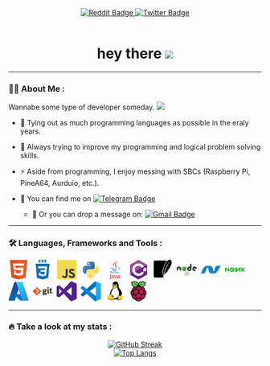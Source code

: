 <div id="header" align="center">
  <div id="badges">
    <!-- <a href="https://www.linkedin.com/in/bal%C3%A1zs-v%C3%A1gv%C3%B6lgyi-a51b852a7/">
      <img src="https://img.shields.io/badge/LinkedIn-blue?style=for-the-badge&logo=linkedin&logoColor=white" alt="LinkedIn Badge"/>
    </a> -->
    <a href="https://www.reddit.com/u/VB2007_">
      <img src="https://img.shields.io/badge/Reddit-red?style=for-the-badge&logo=reddit&logoColor=white" alt="Reddit Badge"/>
    </a>
    <a href="https://twitter.com/vb2007_">
      <img src="https://img.shields.io/badge/Twitter-blue?style=for-the-badge&logo=twitter&logoColor=white" alt="Twitter Badge"/>
    </a>
  </div>
  <img src="https://komarev.com/ghpvc/?username=vb2007&style=flat-square&color=blue" alt=""/>
  <h1>
  hey there <img src="https://media.giphy.com/media/hvRJCLFzcasrR4ia7z/giphy.gif" width="30px"/>
  </h1>
  <!-- <div align="center">
  <img src="https://media.giphy.com/media/dWesBcTLavkZuG35MI/giphy.gif" width="600" height="300"/>
  </div> -->
</div>

---

### :man_technologist: About Me :

Wannabe some type of developer someday. <img src="https://media.giphy.com/media/WUlplcMpOCEmTGBtBW/giphy.gif" width="30px"/> 

- :telescope: Tying out as much programming languages as possible in the eraly years.

- :seedling: Always trying to improve my programming and logical problem solving skills.

- :zap: Aside from programming, I enjoy messing with SBCs (Raspberry Pi, PineA64, Aurduio, etc.).

- :iphone: You can find me on [![Telegram Badge](https://img.shields.io/badge/-Telegram-blue?style=flat&logo=Telegram&logoColor=white)](https://t.me/VB2007_res)
  - :email: Or you can drop a message on: [![Gmail Badge](https://img.shields.io/badge/-vagvolgyi.balazs.vb@gmail.com-orange?style=flat&logo=Gmail&logoColor=white)](mailto:vagvolgyi.balazs.vb@gmail.com)

---

### :hammer_and_wrench: Languages, Frameworks and Tools :
<div>
  <img src="https://github.com/devicons/devicon/blob/master/icons/html5/html5-original.svg" title="HTML5" alt="HTML" width="40" height="40"/>&nbsp;
  <img src="https://github.com/devicons/devicon/blob/master/icons/css3/css3-plain-wordmark.svg"  title="CSS3" alt="CSS" width="40" height="40"/>&nbsp;
  <img src="https://github.com/devicons/devicon/blob/master/icons/javascript/javascript-original.svg" title="JavaScript" alt="JavaScript" width="40" height="40"/>&nbsp;
  <img src="https://github.com/devicons/devicon/blob/master/icons/python/python-original.svg" title="Python" **alt="Python" width="40" height="40"/>&nbsp;
  <img src="https://github.com/devicons/devicon/blob/master/icons/java/java-original-wordmark.svg" title="Java" alt="Java" width="40" height="40"/>&nbsp;
  <img src="https://github.com/devicons/devicon/blob/master/icons/csharp/csharp-original.svg" title="C#" alt="C#" width="40" height="40"/>&nbsp;
  <img src="https://github.com/devicons/devicon/blob/master/icons/sqlite/sqlite-plain.svg" title="SQLite"  alt="SQLite" width="40" height="40"/>&nbsp;
  <img src="https://github.com/devicons/devicon/blob/master/icons/nodejs/nodejs-original-wordmark.svg" title="NodeJS" alt="NodeJS" width="40" height="40"/>&nbsp;
  <img src="https://github.com/devicons/devicon/blob/master/icons/dot-net/dot-net-plain.svg" title=".NET" **alt=".NET" width="40" height="40"/>&nbsp;
  <img src="https://github.com/devicons/devicon/blob/master/icons/nginx/nginx-original.svg" title="Nginx" alt="Nginx" width="40" height="40"/>&nbsp;
  <img src="https://github.com/devicons/devicon/blob/master/icons/azure/azure-original.svg" title="Azure" alt="Azure" width="40" height="40"/>&nbsp;
  <img src="https://github.com/devicons/devicon/blob/master/icons/git/git-original-wordmark.svg" title="Git" **alt="Git" width="40" height="40"/>&nbsp;
  <img src="https://github.com/devicons/devicon/blob/master/icons/visualstudio/visualstudio-plain.svg" title="Visual Studio" **alt="Visual Studio" width="40" height="40"/>&nbsp;
  <img src="https://github.com/devicons/devicon/blob/master/icons/vscode/vscode-original.svg" title="VSCode" **alt="VSCode" width="40" height="40"/>&nbsp;
  <!-- <img src="https://github.com/devicons/devicon/blob/master/icons/vscode/vscode-original.svg" title="Eclipse" **alt="Eclipse" width="40" height="40"/>&nbsp; -->
  <img src="https://github.com/devicons/devicon/blob/master/icons/linux/linux-original.svg" title="Linux" **alt="Linux" width="40" height="40"/>&nbsp;
  <img src="https://github.com/devicons/devicon/blob/master/icons/raspberrypi/raspberrypi-original.svg" title="Raspberry Pi" **alt="Raspberry Pi" width="40" height="40"/>&nbsp;
</div>

---

### :fire: Take a look at my stats :
<div align="center">
  
[![GitHub Streak](http://github-readme-streak-stats.herokuapp.com?user=vb2007&theme=dark&background=000000)](https://git.io/streak-stats)
<br>
[![Top Langs](https://github-readme-stats.vercel.app/api/top-langs/?username=vb2007&layout=compact&theme=vision-friendly-dark)](https://github.com/anuraghazra/github-readme-stats)

</div>

